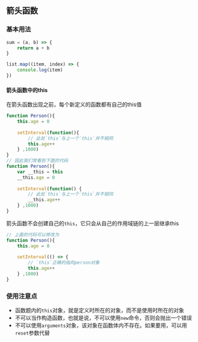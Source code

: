 ## 箭头函数
### 基本用法

```js
sum = (a, b) => {
    return a + b
}

list.map((item, index) => {
    console.log(item)
})
```

#### 箭头函数中的this
在箭头函数出现之前，每个新定义的函数都有自己的this值

```js
function Person(){
    this.age = 0
    
    setInterval(function(){
        // 此处`this`与上一个`this`并不相同
        this.age++
    } ,1000)
}
// 因此我们常看到下面的代码
function Person(){
    var __this = this
    __this.age = 0
    
    setInterval(function() {
        // 此处`this`与上一个`this`并不相同
        __this.age++
    } ,1000)
}
```

箭头函数不会创建自己的`this`，它只会从自己的作用域链的上一层继承this

```js
// 上面的代码可以修改为
function Person(){
    this.age = 0
    
    setInterval(() => {
        // `this`正确的指向person对象
        this.age++
    } ,1000)
}
```

### 使用注意点
- 函数题内的`this`对象，就是定义时所在的对象，而不是使用时所在的对象
- 不可以当作构造函数，也就是说，不可以使用`new`命令，否则会抛出一个错误
- 不可以使用`arguments`对象，该对象在函数体内不存在。如果要用，可以用`reset`参数代替

